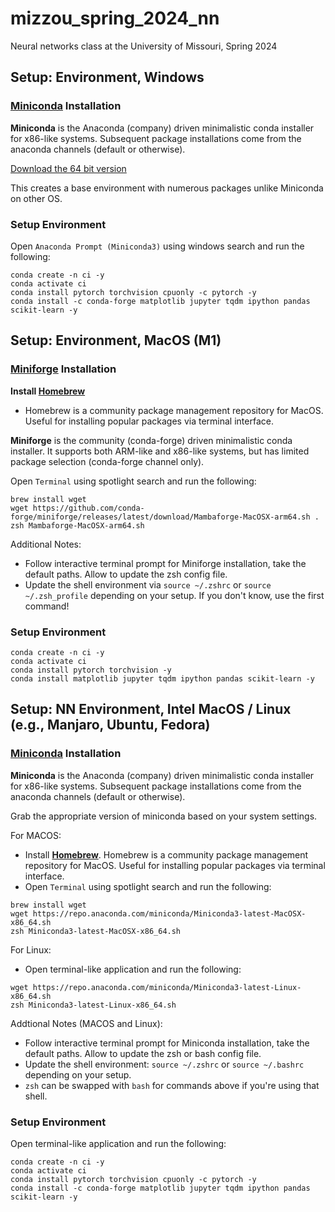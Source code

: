 # mizzou_spring_2024_nn
Neural networks class at the University of Missouri, Spring 2024

## Setup: Environment, Windows

### [Miniconda](https://docs.conda.io/en/latest/miniconda.html) Installation

**Miniconda** is the Anaconda (company) driven minimalistic conda installer for x86-like systems. Subsequent package installations come from the anaconda channels (default or otherwise).

[Download the 64 bit version](https://repo.anaconda.com/miniconda/Miniconda3-latest-Windows-x86_64.exe)

This creates a base environment with numerous packages unlike Miniconda on other OS.

### Setup Environment

Open `Anaconda Prompt (Miniconda3)` using windows search and run the following:

```
conda create -n ci -y
conda activate ci
conda install pytorch torchvision cpuonly -c pytorch -y
conda install -c conda-forge matplotlib jupyter tqdm ipython pandas scikit-learn -y
```

## Setup: Environment, MacOS (M1)

### [Miniforge](https://github.com/conda-forge/miniforge) Installation

**Install [Homebrew](https://brew.sh)**

- Homebrew is a community package management repository for MacOS. Useful for installing popular packages via terminal interface. 

**Miniforge** is the community (conda-forge) driven minimalistic conda installer. It supports both ARM-like and x86-like systems, but has limited package selection (conda-forge channel only).

Open `Terminal` using spotlight search and run the following:

```
brew install wget
wget https://github.com/conda-forge/miniforge/releases/latest/download/Mambaforge-MacOSX-arm64.sh .
zsh Mambaforge-MacOSX-arm64.sh
```

Additional Notes:
- Follow interactive terminal prompt for Miniforge installation, take the default paths. Allow to update the zsh config file.
- Update the shell environment via `source ~/.zshrc` or `source ~/.zsh_profile` depending on your setup. If you don't know, use the first command!

### Setup Environment

```
conda create -n ci -y
conda activate ci
conda install pytorch torchvision -y
conda install matplotlib jupyter tqdm ipython pandas scikit-learn -y
```

## Setup: NN Environment, Intel MacOS / Linux (e.g., Manjaro, Ubuntu, Fedora)

### [Miniconda](https://docs.conda.io/en/latest/miniconda.html) Installation

**Miniconda** is the Anaconda (company) driven minimalistic conda installer for x86-like systems. Subsequent package installations come from the anaconda channels (default or otherwise).

Grab the appropriate version of miniconda based on your system settings. 

For MACOS:

- Install **[Homebrew](https://brew.sh)**. Homebrew is a community package management repository for MacOS. Useful for installing popular packages via terminal interface.  
- Open `Terminal` using spotlight search and run the following:

```
brew install wget
wget https://repo.anaconda.com/miniconda/Miniconda3-latest-MacOSX-x86_64.sh
zsh Miniconda3-latest-MacOSX-x86_64.sh
```

For Linux:
- Open terminal-like application and run the following:

```
wget https://repo.anaconda.com/miniconda/Miniconda3-latest-Linux-x86_64.sh
zsh Miniconda3-latest-Linux-x86_64.sh
```

Addtional Notes (MACOS and Linux):
- Follow interactive terminal prompt for Miniconda installation, take the default paths. Allow to update the zsh or bash config file.
- Update the shell environment: `source ~/.zshrc` or `source ~/.bashrc` depending on your setup. 
- `zsh` can be swapped with `bash` for commands above if you're using that shell.

### Setup Environment

Open terminal-like application and run the following:

```
conda create -n ci -y
conda activate ci
conda install pytorch torchvision cpuonly -c pytorch -y
conda install -c conda-forge matplotlib jupyter tqdm ipython pandas scikit-learn -y
```
